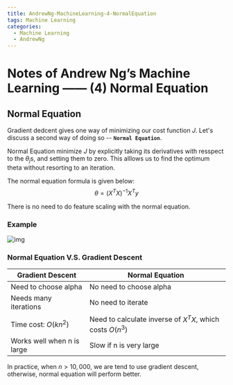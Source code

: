 ```yaml
---
title: AndrewNg-MachineLearning-4-NormalEquation
tags: Machine Learning
categories:
  - Machine Learning
  - AndrewNg
---
```


# Notes of Andrew Ng’s Machine Learning —— (4) Normal Equation

## Normal Equation

Gradient dedcent gives one way of minimizing our cost function $J$. Let's discuss a second way of doing so -- **`Normal Equation`**.

Normal Equation minimize $J$ by explicitly taking its derivatives with resspect to the $\theta_j$s, and setting them to zero. This alllows us to find the optimum theta without resorting to an iteration.

The normal equation formula is given below:
$$
\theta = (X^TX)^{-1}X^Ty
$$


There is no need to do feature scaling with the normal equation.

### Example

![img](https://tva1.sinaimg.cn/large/006y8mN6ly1g6oul2lb93j30gq09dgn1.jpg)

### Normal Equation V.S. Gradient Descent

| Gradient Descent           | Normal Equation                                           |
| -------------------------- | --------------------------------------------------------- |
| Need to choose alpha       | No need to choose alpha                                   |
| Needs many iterations      | No need to iterate                                        |
| Time cost: $O(kn^2)$       | Need to calculate inverse of $X^TX$, which costs $O(n^3)$ |
| Works well when n is large | Slow if n is very large                                   |

In practice, when $n > 10,000$, we are tend to use gradient descent, otherwise, normal equation will perform better.

